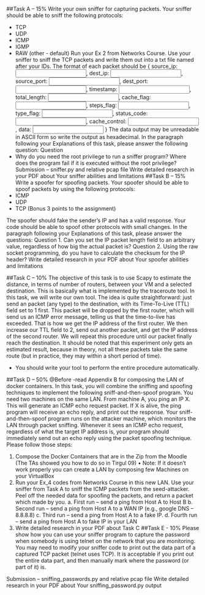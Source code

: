 
##Task A – 15%
Write your own sniffer for capturing packets.  Your sniffer should be able to sniff the following protocols:
-	TCP
-	UDP 
-	ICMP
-	IGMP
-	RAW (other - default)
Run your Ex 2 from Networks Course. Use your sniffer to sniff the TCP packets and write them out into a txt file named after your IDs. The format of each packet should be { source_ip: <input>, dest_ip: <input>, source_port: <input>, dest_port: <input>, timestamp: <input>, total_length: <input>, cache_flag: <input>, steps_flag: <input>, type_flag: <input>, status_code: <input>, cache_control: <input>, data: <input> }
The data output may be unreadable in ASCII form so write the output as hexadecimal.
In the paragraph following your Explanations of this task, please answer the following question:
Question
-	Why do you need the root privilege to run a sniffer program? Where does the program fail if it is executed without the root privilege? 
Submission – sniffer.py and relative pcap file
Write detailed research in your PDF about Your sniffer abilities and limitations
##Task B – 15%
Write a spoofer for spoofing packets. Your spoofer should be able to spoof packets  by using the following protocols:
-	ICMP
-	UDP
-	TCP (Bonus 3 points to the assignment)

The spoofer should fake the sender’s IP and has a valid response. Your code should be able to spoof other protocols with small changes.
In the paragraph following your Explanations of this task, please answer the questions:
 Question 1.
Can you set the IP packet length field to an arbitrary value, regardless of how big the actual packet is?
Question 2.
Using the raw socket programming, do you have to calculate the checksum for the IP header?
Write detailed research in your PDF about Your spoofer abilities and limitations

##Task C – 10%
The objective of this task is to use Scapy to estimate the distance, in terms of number of routers, between your VM and a selected destination. This is basically what is implemented by the traceroute tool. In this task, we will write our own tool. The idea is quite straightforward: just send an packet (any type) to the destination, with its Time-To-Live (TTL) field set to 1 first. This packet will be dropped by the first router, which will send us an ICMP error message, telling us that the time-to-live has exceeded. That is how we get the IP address of the first router. We then increase our TTL field to 2, send out another packet, and get the IP address of the second router. We will repeat this procedure until our packet finally reach the destination. It should be noted that this experiment only gets an estimated result, because in theory, not all these packets take the same route (but in practice, they may within a short period of time).

* You should write your tool to perform the entire procedure automatically.

##Task D – 50%
@Before -read Appendix B for composing the LAN of docker containers.
In this task, you will combine the sniffing and spoofing techniques to implement the following sniff-and-then-spoof program. You need two machines on the same LAN. From machine A, you ping an IP X. This will generate an ICMP echo request packet. If X is alive, the ping program will receive an echo reply, and print out the response. Your sniff-and-then-spoof program runs on the attacker machine, which monitors the LAN through packet sniffing. Whenever it sees an ICMP echo request, regardless of what the target IP address is, your program should immediately send out an echo reply using the packet spoofing technique. 
Please follow those steps:
1.	Compose the Docker Containers that are in the Zip from the Moodle (The TAs showed you how to do so in Tirgul 09)
•	Note: If it doesn’t work properly you can create a LAN by composing few Machines on your VirtualBox 
2.	Run your Ex_4 codes from Networks Course in this new LAN. Use your sniffer from Task A to sniff the ICMP packets from the seed-attacker. Peel off the needed data for spoofing the packets, and return a packet which made by you. 
a.	First run – send a ping from Host A to Host B
b.	Second run – send a ping from Host A to a WAN IP (e.g., google DNS – 8.8.8.8)
c.	Third run – send a ping from Host A to a fake IP.
d.	Fourth run – send a ping from Host A to fake IP in your LAN
3.	Write detailed research in your PDF about Task C
##Task E - 10%
Please show how you can use your sniffer program to capture the password when somebody is using telnet on the network that you are monitoring. You may need to modify your sniffer code to print out the data part of a captured TCP packet (telnet uses TCP). It is acceptable if you print out the entire data part, and then manually mark where the password (or part of it) is.

Submission – sniffing_passwords.py and relative pcap file
Write detailed research in your PDF about Your sniffing_password.py output
 

